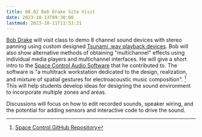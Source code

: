 ```yaml
---
title: 08.02 Bob Drake Site Visit
date: 2023-10-13T09:30:00
lastmod: 2023-10-11T11:53:21
---
```


[Bob Drake](../07-fabrication/07-08-bob-drake.md) will visit class to demo 8 channel sound devices with stereo panning using custom designed [Tsunami .wav playback devices](https://www.robertsonics.com/tsunami). Bob will also show alternative methods of obtaining "multichannel" effects using individual media players and multichannel interfaces. He will give a short intro to the [Space Control Audio Software](https://github.com/raphaelradna/SpaceControl) that he contributed to. The software is "a multitrack workstation dedicated to the design, realization, and mixture of spatial gestures for electroacoustic music composition". [^1] This will help students develop ideas for designing the sound environment to incorporate multiple zones and areas.

Discussions will focus on how to edit recorded sounds, speaker wiring, and the potential for adding sensors and interactive code to drive the sound.

[^1]: [Space Control GitHub Repository](https://github.com/raphaelradna/SpaceControl)
